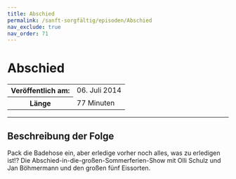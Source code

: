 ```yaml
---
title: Abschied
permalink: /sanft-sorgfältig/episoden/Abschied
nav_exclude: true
nav_order: 71
---
```


# Abschied
<table class="resp-table dcf-table dcf-table-responsive dcf-table-bordered dcf-table-striped dcf-w-100%">
                    <tbody>
                        <tr>
                            <th scope="row">Veröffentlich am:</th>
                            <td data-label="Veröffentlich am:">06. Juli 2014</td>
                        </tr>
                        <tr>
                            <th scope="row">Länge </th>
                            <td data-label="Länge ">77 Minuten</td>
                        </tr></tbody>
                </table>

***

## Beschreibung der Folge

<div>
Pack die Badehose ein, aber erledige vorher noch alles, was zu erledigen ist!? Die Abschied-in-die-großen-Sommerferien-Show mit Olli Schulz und Jan Böhmermann und den großen fünf Eissorten.  
</div>


